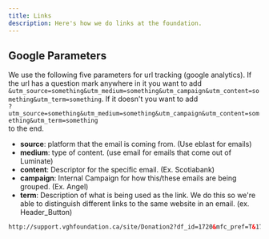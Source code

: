 ```yaml
---
title: Links
description: Here's how we do links at the foundation.
---
```


## Google Parameters

We use the following five parameters for url tracking (google analytics). If the url has a question mark anywhere in it you want to add `&utm_source=something&utm_medium=something&utm_campaign&utm_content=something&utm_term=something`.
If it doesn't you want to add <br>`?utm_source=something&utm_medium=something&utm_campaign&utm_content=something&utm_term=something` <br>to the end.

* <strong>source</strong>: platform that the email is coming from. (Use eblast for emails)
* <strong>medium</strong>: type of content. (use email for emails that come out of Luminate)
* <strong>content</strong>: Descriptor for the specific email. (Ex. Scotiabank)
* <strong>campaign</strong>: Internal Campaign for how this/these emails are being grouped. (Ex. Angel)
* <strong>term</strong>: Description of what is being used as the link. We do this so we're able to distinguish different links to the same website in an email. (ex. Header_Button)

```html
http://support.vghfoundation.ca/site/Donation2?df_id=1720&mfc_pref=T&1720.donation=form1&utm_source=eblast&utm_medium=email&utm_content=scotiabank&utm_campaign=angel&utm_term=header_button
```
